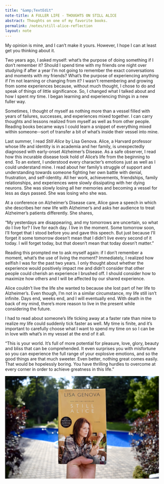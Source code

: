 ```yaml
---
title: "&amp;TextEdit"
note-title: A FULLER LIFE - THOUGHTS ON STILL ALICE
abstract: Thoughts on one of my favorite books.
permalink: /notes/still-alice-reflection
layout: note
---
```


My opinion is mine, and I can’t make it yours. However, I hope I can at least get you thinking about it.

Two years ago, I asked myself: what’s the purpose of doing something if I don’t remember it? Should I spend time with my friends one night over studying if after a year I’m not going to remember the exact conversations and moments with my friends? What’s the purpose of experiencing anything if I’m not learning or changing from it? I wasn’t remembering and growing from some experiences because, without much thought, I chose to do and speak of things of little significance. So, I changed what I talked about and how I spent my time. I began learning and experiencing things in a new fuller way.

Sometimes, I thought of myself as nothing more than a vessel filled with years of failures, successes, and experiences mixed together. I can carry thoughts and lessons realized from myself as well as from other people. Reading books became ways I could learn a snippet of everything mixed within someone--sort of transfer a bit of what’s inside their vessel into mine.

Last summer, I read *Still Alice* by Lisa Genova. Alice, a Harvard professor whose life and identity is in academia and her family, is unexpectedly diagnosed with early-onset Alzheimer’s Disease. As a safe observer, I read how this incurable disease took hold of Alice’s life from the beginning to end. To an extent, I understood every character’s emotions just as well as I could understand mine. I read about her family’s struggle of support and understanding towards someone fighting her own battle with denial, frustration, and self-identity. All her work, achievements, friendships, family relationships, and experiences were slowly dissipating with her dying neurons. She was slowly losing all her memories and becoming a vessel for less as days passed. She was losing who she was.

At a conference on Alzheimer’s Disease care, Alice gave a speech in which she describes her new life with Alzheimer’s and asks her audience to treat Alzheimer’s patients differently. She shares,

“My yesterdays are disappearing, and my tomorrows are uncertain, so what do I live for? I live for each day. I live in the moment. Some tomorrow soon, I’ll forget that I stood before you and gave this speech. But just because I’ll forget it some tomorrow doesn’t mean that I didn’t live every second of it today. I will forget today, but that doesn’t mean that today doesn’t matter.”

Reading this prompted me to ask myself again: if I don’t remember a moment, what’s the use of living the moment? Immediately, I realized how selfish I was for the past two years. I only thought about whether the experience would positively impact me and didn’t consider that other people could cherish an experience I brushed off. I should consider how to maximize how others and I will be affected by our shared experience.

Alice couldn’t live the life she wanted to because she lost part of her life to Alzheimer’s. Even though, I’m not in a similar circumstance, my life still isn’t infinite. Days end, weeks end, and I will eventually end. With death in the back of my mind, there’s more reason to live in the present while considering the future.

I had to read about someone’s life ticking away at a faster rate than mine to realize my life could suddenly tick faster as well. My time is finite, and it’s important to carefully choose what I want to spend my time on so I can be in love with what’s in my vessel at the end of it all.

“This is your world. It’s full of more potential for pleasure, love, glory, beauty and bliss that can be comprehended. It even surprises you with misfortune so you can experience the full range of your explosive emotions, and so the good things are that much sweeter. Even better, nothing great comes easily. That would be hopelessly boring. You have thrilling hurdles to overcome at every corner in order to achieve greatness in this life.”

<center>
	<img src="/assets/img/notes/still-alice.jpeg" class="notes-photo"/>
</center>
